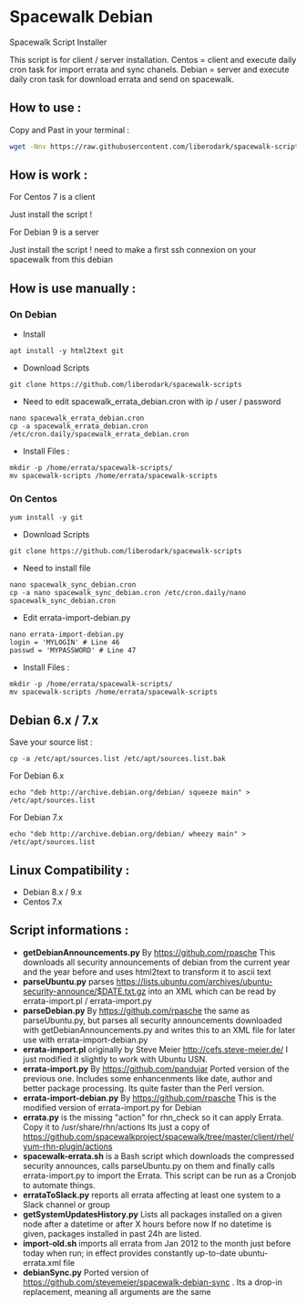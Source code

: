 # Spacewalk Debian
Spacewalk Script Installer 

This script is for client / server installation.
Centos = client and execute daily cron task for import errata and sync chanels.
Debian = server and execute daily cron task for download errata and send on spacewalk.

## How to use :

Copy and Past in your terminal :

```bash
wget -Nnv https://raw.githubusercontent.com/liberodark/spacewalk-scripts/install.sh && chmod +x install.sh; ./install.sh
```

## How is work :

For Centos 7 is a client

Just install the script !

For Debian 9 is a server

Just install the script !
need to make a first ssh connexion on your spacewalk from this debian

## How is use manually :

### On Debian

- Install

```
apt install -y html2text git
```

- Download Scripts

```
git clone https://github.com/liberodark/spacewalk-scripts
```

- Need to edit spacewalk_errata_debian.cron with ip / user / password

```
nano spacewalk_errata_debian.cron
cp -a spacewalk_errata_debian.cron /etc/cron.daily/spacewalk_errata_debian.cron
```

- Install Files :

```
mkdir -p /home/errata/spacewalk-scripts/
mv spacewalk-scripts /home/errata/spacewalk-scripts
```

### On Centos


```
yum install -y git
```

- Download Scripts

```
git clone https://github.com/liberodark/spacewalk-scripts
```

- Need to install file 

```
nano spacewalk_sync_debian.cron
cp -a nano spacewalk_sync_debian.cron /etc/cron.daily/nano spacewalk_sync_debian.cron
```

- Edit errata-import-debian.py

```
nano errata-import-debian.py
login = 'MYLOGIN' # Line 46
passwd = 'MYPASSWORD' # Line 47
```

- Install Files :

```
mkdir -p /home/errata/spacewalk-scripts/
mv spacewalk-scripts /home/errata/spacewalk-scripts
```

## Debian 6.x / 7.x

Save your source list :

```cp -a /etc/apt/sources.list /etc/apt/sources.list.bak```

For Debian 6.x

```echo "deb http://archive.debian.org/debian/ squeeze main" > /etc/apt/sources.list```

For Debian 7.x

```echo "deb http://archive.debian.org/debian/ wheezy main" > /etc/apt/sources.list```

## Linux Compatibility :

- Debian 8.x / 9.x
- Centos 7.x


## Script informations :

- **getDebianAnnouncements.py** By https://github.com/rpasche This downloads all security announcements of debian from the current year and the year before and uses html2text to transform it to ascii text
- **parseUbuntu.py** parses https://lists.ubuntu.com/archives/ubuntu-security-announce/$DATE.txt.gz into an XML which can be read by errata-import.pl / errata-import.py
- **parseDebian.py** By https://github.com/rpasche the same as parseUbuntu.py, but parses all security announcements downloaded with getDebianAnnouncements.py and writes this to an XML file for later use with errata-import-debian.py
- **errata-import.pl** originally by Steve Meier http://cefs.steve-meier.de/ I just modified it slightly to work with Ubuntu USN.
- **errata-import.py** By https://github.com/pandujar Ported version of the previous one. Includes some enhancenments like date, author and better package processing. Its quite faster than the Perl version.
- **errata-import-debian.py** By https://github.com/rpasche This is the modified version of errata-import.py for Debian
- **errata.py** is the missing "action" for rhn_check so it can apply Errata. Copy it to /usr/share/rhn/actions 
Its just a copy of https://github.com/spacewalkproject/spacewalk/tree/master/client/rhel/yum-rhn-plugin/actions
- **spacewalk-errata.sh** is a Bash script which downloads the compressed security announces, calls parseUbuntu.py on them and finally calls errata-import.py to import the Errata. This script can be run as a Cronjob to automate things.
- **errataToSlack.py** reports all errata affecting at least one system to a Slack channel or group
- **getSystemUpdatesHistory.py** Lists all packages installed on a given node after a datetime or after X hours before now
If no datetime is given, packages installed in past 24h are listed.
- **import-old.sh** imports all errata from Jan 2012 to the month just before today when run; in effect provides constantly up-to-date ubuntu-errata.xml file
- **debianSync.py** Ported version of https://github.com/stevemeier/spacewalk-debian-sync . Its a drop-in replacement, meaning all arguments are the same

